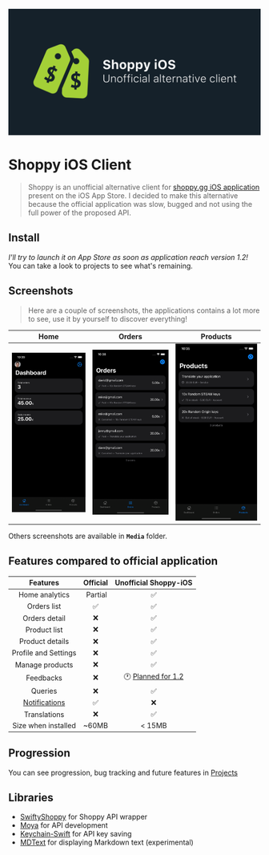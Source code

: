 ![Banner](media/hero.png)

# Shoppy iOS Client
> Shoppy is an unofficial alternative client for [shoppy.gg iOS application](https://apps.apple.com/fr/app/shoppy-ecommerce/id1486173778?l=en) present on the iOS App Store. I decided to make this alternative because the official application was slow, bugged and not using the full power of the proposed API.

## Install
_I'll try to launch it on App Store as soon as application reach version 1.2!_ You can take a look to projects to see what's remaining.

## Screenshots
> Here are a couple of screenshots, the applications contains a lot more to see, use it by yourself to discover everything!

| Home | Orders | Products |
|:----:|:------:|:--------:|
| ![Home view](media/Home.png) | ![Orders view](media/Orders.png) | ![Products view](media/Products.png) |

Others screenshots are available in **`Media`** folder.

## Features compared to official application
| Features | Official | Unofficial Shoppy-iOS |
|:--------:|:--------:|:---------------------:|
| Home analytics | Partial | ✅  |
| Orders list | ✅ | ✅ |
| Orders detail | ❌ | ✅ |
| Product list | ❌ | ✅ |
| Product details | ❌ | ✅ |
| Profile and Settings | ❌ | ✅ |
| Manage products | ❌ | ✅ |
| Feedbacks | ❌ | 🕐 [Planned for 1.2](https://github.com/vlourme/Shoppy-iOS/projects/2) |
| Queries | ❌ | ✅ |
| [Notifications](https://github.com/vlourme/Shoppy-iOS/issues/4) | ✅ | ❌ |
| Translations | ❌ | ✅ |
| Size when installed | ~60MB | < 15MB|

## Progression
You can see progression, bug tracking and future features in [Projects](https://github.com/vlourme/Shoppy-iOS/projects)

## Libraries
- [SwiftyShoppy](https://github.com/vlourme/SwiftyShoppy) for Shoppy API wrapper
- [Moya](https://github.com/Moya/Moya) for API development
- [Keychain-Swift](https://github.com/evgenyneu/keychain-swift) for API key saving
- [MDText](https://github.com/Lambdo-Labs/MDText) for displaying Markdown text (experimental)